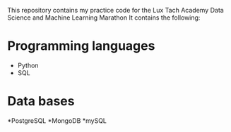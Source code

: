This repository contains my practice code for the Lux Tach Academy Data Science and Machine Learning Marathon
It contains the following:
# Programming languages
  * Python
  * SQL
# Data bases
  *PostgreSQL
  *MongoDB
  *mySQL
  
